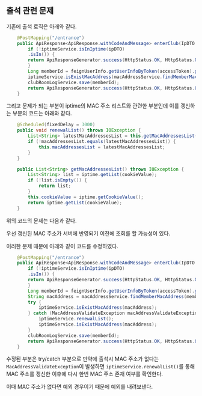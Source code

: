 ## 출석 관련 문제

기존에 출석 로직은 아래와 같다.

```java
    @PostMapping("/entrance")
    public ApiResponse<ApiResponse.withCodeAndMessage> enterClub(IpDTO ipDTO, @RequestHeader(value = "Authorization") String accessToken) {
        if (!iptimeService.isInIptime(ipDTO)
        .isIn()) {
        return ApiResponseGenerator.success(HttpStatus.OK, HttpStatus.OK.value() + "100", "enter ecnv");
        }
        Long memberId = feignUserInfo.getUserInfoByToken(accessToken).getId();
        iptimeService.isExistMacAddress(macAddressService.findMemberMacAddress(memberId).getMacAddress());
        clubRoomLogService.save(memberId);
        return ApiResponseGenerator.success(HttpStatus.OK, HttpStatus.OK.value() + "100", "enter ecnv");
    }
```

그리고 문제가 되는 부분이 iptime의 MAC 주소 리스트와 관련한 부분인데 이를 갱신하는 부분의 코드는 아래와 같다.
```java
    @Scheduled(fixedDelay = 3000)
    public void renewalList() throws IOException {
        List<String> latestMacAddressesList = this.getMacAddressesList();
        if (!macAddressesList.equals(latestMacAddressesList)) {
            this.macAddressesList = latestMacAddressesList;
        }
    }

    public List<String> getMacAddressesList() throws IOException {
        List<String> list = iptime.getList(cookieValue);
        if (!list.isEmpty()) {
            return list;
        }
        this.cookieValue = iptime.getCookieValue();
        return iptime.getList(cookieValue);
    }
```

위의 코드의 문제는 다음과 같다.

우선 갱신된 MAC 주소가 서버에 반영되기 이전에 조회를 할 가능성이 있다.


이러한 문제 때문에 아래와 같이 코드를 수정하였다.

```java
    @PostMapping("/entrance")
    public ApiResponse<ApiResponse.withCodeAndMessage> enterClub(IpDTO ipDTO, @RequestHeader(value = "Authorization") String accessToken) throws IOException {
        if (!iptimeService.isInIptime(ipDTO)
        .isIn()) {
        return ApiResponseGenerator.success(HttpStatus.OK, HttpStatus.OK.value() + "100", "enter ecnv");
        }
        Long memberId = feignUserInfo.getUserInfoByToken(accessToken).getId();
        String macAddress = macAddressService.findMemberMacAddress(memberId).getMacAddress();
        try {
            iptimeService.isExistMacAddress(macAddress);
        } catch (MacAddressValidateException macAddressValidateException) {
            iptimeService.renewalList();
            iptimeService.isExistMacAddress(macAddress);
        }
        clubRoomLogService.save(memberId);
        return ApiResponseGenerator.success(HttpStatus.OK, HttpStatus.OK.value() + "100", "enter ecnv");
    }
```

수정된 부분은 try/catch 부분으로 만약에 출석시 MAC 주소가 없다는 `MacAddressValidateException`이 발생하면 `iptimeService.renewalList()`를 통해 MAC 주소를 갱신한 이후에 다시 한번 MAC 주소 존재 여부를 확인한다.

이때 MAC 주소가 없다면 예외 경우이기 때문에 예외를 내려보낸다.